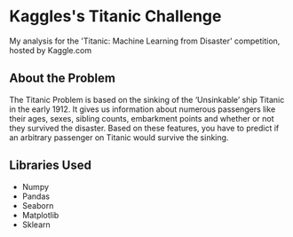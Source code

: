 # Kaggles's Titanic Challenge
My analysis for the 'Titanic: Machine Learning from Disaster' competition, hosted by Kaggle.com

## About the Problem
The Titanic Problem is based on the sinking of the ‘Unsinkable’ ship Titanic in the early 1912. It gives us information about numerous passengers like their ages, sexes, sibling counts, embarkment points and whether or not they survived the disaster. Based on these features, you have to predict if an arbitrary passenger on Titanic would survive the sinking.
## Libraries Used
- Numpy
- Pandas
- Seaborn
- Matplotlib
- Sklearn
